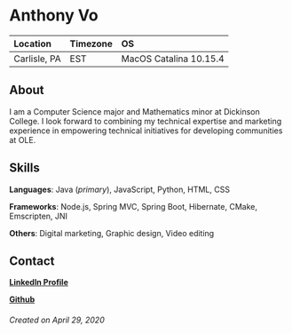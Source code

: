 # Anthony Vo

Location | Timezone | OS
:--- | :--- | :---
Carlisle, PA | EST | MacOS Catalina 10.15.4

## About

I am a Computer Science major and Mathematics minor at Dickinson College.
I look forward to combining my technical expertise and marketing experience in empowering technical initiatives for developing communities at OLE.

## Skills
**Languages**: Java (*primary*), JavaScript, Python, HTML, CSS

**Frameworks**: Node.js, Spring MVC, Spring Boot, Hibernate, CMake, Emscripten, JNI

**Others**: Digital marketing, Graphic design, Video editing

## Contact
[**LinkedIn Profile**](https://www.linkedin.com/in/anthonyhvo/)

[**Github**](https://github.com/anthonyhvo12/)

###### Created on April 29, 2020
